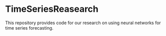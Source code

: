 # TimeSeriesReasearch
This repository provides code for our research on using neural networks for time series forecasting.
